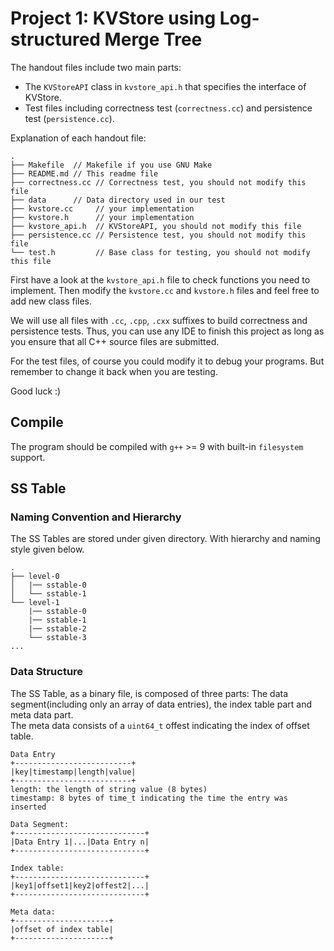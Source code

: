 # Project 1: KVStore using Log-structured Merge Tree

The handout files include two main parts:

- The `KVStoreAPI` class in `kvstore_api.h` that specifies the interface of KVStore.
- Test files including correctness test (`correctness.cc`) and persistence test (`persistence.cc`).

Explanation of each handout file:

```text
.
├── Makefile  // Makefile if you use GNU Make
├── README.md // This readme file
├── correctness.cc // Correctness test, you should not modify this file
├── data      // Data directory used in our test
├── kvstore.cc     // your implementation
├── kvstore.h      // your implementation
├── kvstore_api.h  // KVStoreAPI, you should not modify this file
├── persistence.cc // Persistence test, you should not modify this file
└── test.h         // Base class for testing, you should not modify this file
```

First have a look at the `kvstore_api.h` file to check functions you need to implement. Then modify the `kvstore.cc` and `kvstore.h` files and feel free to add new class files.

We will use all files with `.cc`, `.cpp`, `.cxx` suffixes to build correctness and persistence tests. Thus, you can use any IDE to finish this project as long as you ensure that all C++ source files are submitted.

For the test files, of course you could modify it to debug your programs. But remember to change it back when you are testing.

Good luck :)

## Compile

The program should be compiled with `g++` >= 9 with built-in `filesystem` support.

## SS Table

### Naming Convention and Hierarchy

The SS Tables are stored under given directory. With hierarchy and naming style given below.

```tree
.
├── level-0
│   |── sstable-0
│   └── sstable-1
└── level-1
    |── sstable-0
    |── sstable-1
    |── sstable-2
    └── sstable-3
...
```

### Data Structure

The SS Table, as a binary file, is composed of three parts: The data segment(including only an array of data entries), the index table part and meta data part.  
The meta data consists of a `uint64_t` offest indicating the index of offset table.

```text
Data Entry
+--------------------------+
|key|timestamp|length|value|
+--------------------------+
length: the length of string value (8 bytes)
timestamp: 8 bytes of time_t indicating the time the entry was inserted

Data Segment:
+-----------------------------+
|Data Entry 1|...|Data Entry n|
+-----------------------------+

Index table:
+-----------------------------+
|key1|offset1|key2|offest2|...|
+-----------------------------+

Meta data:
+---------------------+
|offset of index table|
+---------------------+
```
